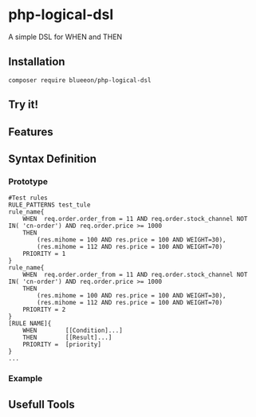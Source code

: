 # php-logical-dsl

A simple DSL for WHEN and THEN

## Installation

```
composer require blueeon/php-logical-dsl
```

## Try it!
## Features
## Syntax Definition
### Prototype

```
#Test rules
RULE_PATTERNS test_tule
rule_name{
    WHEN  req.order.order_from = 11 AND req.order.stock_channel NOT IN( 'cn-order') AND req.order.price >= 1000
    THEN
        (res.mihome = 100 AND res.price = 100 AND WEIGHT=30),
        (res.mihome = 112 AND res.price = 100 AND WEIGHT=70)
    PRIORITY = 1
}
rule_name{
    WHEN  req.order.order_from = 11 AND req.order.stock_channel NOT IN( 'cn-order') AND req.order.price >= 1000
    THEN
        (res.mihome = 100 AND res.price = 100 AND WEIGHT=30),
        (res.mihome = 112 AND res.price = 100 AND WEIGHT=70)
    PRIORITY = 2
}
[RULE NAME]{
    WHEN        [[Condition]...]
    THEN        [[Result]...]
    PRIORITY =  [priority]
}
...

```

### Example



## Usefull Tools

